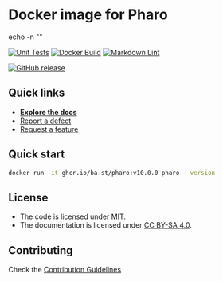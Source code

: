 # Docker image for Pharo

echo -n ""

[![Unit Tests](https://github.com/ba-st/docker-pharo-runtime/actions/workflows/unit-tests.yml/badge.svg)](https://github.com/ba-st/docker-pharo-runtime/actions/workflows/unit-tests.yml/badge.svg)
[![Docker Build](https://github.com/ba-st/docker-pharo-runtime/actions/workflows/docker-build.yml/badge.svg)](https://github.com/ba-st/docker-pharo-runtime/actions/workflows/docker-build.yml)
[![Markdown Lint](https://github.com/ba-st/docker-pharo-runtime/actions/workflows/markdown-lint.yml/badge.svg)](https://github.com/ba-st/docker-pharo-runtime/actions/workflows/markdown-lint.yml)

[![GitHub release](https://img.shields.io/github/release/ba-st/docker-pharo-runtime.svg)](https://github.com/ba-st/docker-pharo-runtime/releases/latest)

## Quick links

- [**Explore the docs**](docs/README.md)
- [Report a defect](https://github.com/ba-st/docker-pharo-runtime/issues/new?labels=Type%3A+Defect)
- [Request a feature](https://github.com/ba-st/docker-pharo-runtime/issues/new?labels=Type%3A+Feature)

## Quick start

```bash
docker run -it ghcr.io/ba-st/pharo:v10.0.0 pharo --version
```

## License

- The code is licensed under [MIT](LICENSE).
- The documentation is licensed under [CC BY-SA 4.0](http://creativecommons.org/licenses/by-sa/4.0/).

## Contributing

Check the [Contribution Guidelines](CONTRIBUTING.md)
